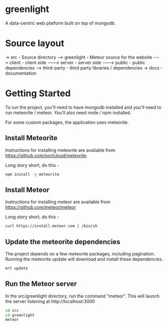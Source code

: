 greenlight
==========

A data-centric web platform built on top of mongodb.

# Source layout

-> src - Source directory
--> greenlight - Meteor source for the website
---> client - client side
---> server - server side
---> public - public dependencies
--> third-party - third party libraries / dependencies
-> docs - documentation

# Getting Started

To run the project, you'll need to have mongodb installed and you'll need to run meteorite / meteor.  You'll also need node / npm installed.

For some custom packages, the application uses meteorite.

## Install Meteorite

Instructions for installing meteorite are available from https://github.com/oortcloud/meteorite.

Long story short, do this -

``` sh
npm install -g meteorite
```

## Install Meteor

Instructions for installing meteor are available from https://github.com/meteor/meteor

Long story short, do this -

``` sh
curl https://install.meteor.com | /bin/sh
```

## Update the meteorite dependencies

The project depends on a few meteorite packages, including pagination.  Running the meteorite update will download and install these dependencies.

``` sh
mrt update
```

## Run the Meteor server

In the src/greenlight directory, run the command "meteor".  This will launch the server listening at http://localhost:3000

``` sh
cd src
cd greenlight
meteor
```
